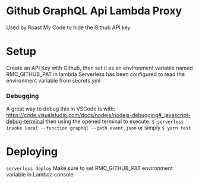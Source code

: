 # Github GraphQL Api Lambda Proxy

Used by Roast My Code to hide the Github API key

# Setup
Create an API Key with Github, then set it as an environment variable 
named RMC_GITHUB_PAT in lambda
Serverless has been configured to read the environment variable from secrets.yml

### Debugging
A great way to debug this in VSCode is with:
https://code.visualstudio.com/docs/nodejs/nodejs-debugging#_javascript-debug-terminal
then using the opened terminal to execute: 
`$ serverless invoke local --function graphql --path event.json`
or simply
`$ yarn test`

# Deploying
`serverless deploy`
Make sure to set RMC_GITHUB_PAT environment variable in Lambda console